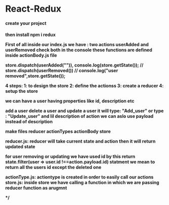 
<h1> React-Redux </h1>
<h4> create your project <h4/>
then install npm i redux

First of all inside our index.js we have : two actions userAdded and userRemoved check both in the console these functions are defined inside actionBody.js file 

store.dispatch(userAdded("")),
console.log(store.getState());
// store.dispatch(userRemoved())
// console.log("user removed",store.getState());

4 steps:
1: to design the store
2: define the actionss
3: create a reducer
4: setup the store

we can have a user having properties like id, description etc

add a user delete a user and update a user
it will type: "Add_user"
or type : "Update_user"
and lil description of action we can aslo use payload instead of description

make files 
reducer 
actionTypes
actionBody
store

reducer.js:
reducer will take current state and action then it will return updated state 

for  user removing or updating we have used id
by this
return state.filter(user => user.id !==action.payload.id)
statment we mean to return  all the users id except
the deleted one

actionType.js:
actiontype is created in order to easily call our actions
store.js:
inside store we have calling a  function in which we are passing reducer function as arugmnt

*/
